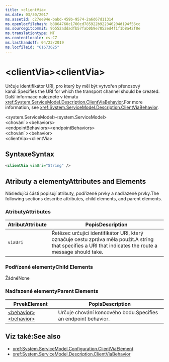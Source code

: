 ```yaml
---
title: <clientVia>
ms.date: 03/30/2017
ms.assetid: c27ee94e-babd-459b-9574-2a6d67d11314
ms.openlocfilehash: b8864760c1700cd785922b922346204d194f56cc
ms.sourcegitcommit: 9b552addadfb57fab0b9e7852ed4f1f1b8a42f8e
ms.translationtype: MT
ms.contentlocale: cs-CZ
ms.lasthandoff: 04/23/2019
ms.locfileid: "61673625"
---
```

# <a name="clientvia"></a><span data-ttu-id="39dae-101">\<clientVia></span><span class="sxs-lookup"><span data-stu-id="39dae-101">\<clientVia></span></span>
<span data-ttu-id="39dae-102">Určuje identifikátor URI, pro který by měl být vytvořen přenosový kanál.</span><span class="sxs-lookup"><span data-stu-id="39dae-102">Specifies the URI for which the transport channel should be created.</span></span> <span data-ttu-id="39dae-103">Další informace naleznete v tématu <xref:System.ServiceModel.Description.ClientViaBehavior>.</span><span class="sxs-lookup"><span data-stu-id="39dae-103">For more information, see <xref:System.ServiceModel.Description.ClientViaBehavior>.</span></span>  
  
 <span data-ttu-id="39dae-104">\<system.ServiceModel></span><span class="sxs-lookup"><span data-stu-id="39dae-104">\<system.ServiceModel></span></span>  
<span data-ttu-id="39dae-105">\<chování ></span><span class="sxs-lookup"><span data-stu-id="39dae-105">\<behaviors></span></span>  
<span data-ttu-id="39dae-106">\<endpointBehaviors></span><span class="sxs-lookup"><span data-stu-id="39dae-106">\<endpointBehaviors></span></span>  
<span data-ttu-id="39dae-107">\<chování ></span><span class="sxs-lookup"><span data-stu-id="39dae-107">\<behavior></span></span>  
<span data-ttu-id="39dae-108">\<clientVia></span><span class="sxs-lookup"><span data-stu-id="39dae-108">\<clientVia></span></span>  
  
## <a name="syntax"></a><span data-ttu-id="39dae-109">Syntaxe</span><span class="sxs-lookup"><span data-stu-id="39dae-109">Syntax</span></span>  
  
```xml  
<clientVia viaUri="String" />
```  
  
## <a name="attributes-and-elements"></a><span data-ttu-id="39dae-110">Atributy a elementy</span><span class="sxs-lookup"><span data-stu-id="39dae-110">Attributes and Elements</span></span>  
 <span data-ttu-id="39dae-111">Následující části popisují atributy, podřízené prvky a nadřazené prvky.</span><span class="sxs-lookup"><span data-stu-id="39dae-111">The following sections describe attributes, child elements, and parent elements.</span></span>  
  
### <a name="attributes"></a><span data-ttu-id="39dae-112">Atributy</span><span class="sxs-lookup"><span data-stu-id="39dae-112">Attributes</span></span>  
  
|<span data-ttu-id="39dae-113">Atribut</span><span class="sxs-lookup"><span data-stu-id="39dae-113">Attribute</span></span>|<span data-ttu-id="39dae-114">Popis</span><span class="sxs-lookup"><span data-stu-id="39dae-114">Description</span></span>|  
|---------------|-----------------|  
|`viaUri`|<span data-ttu-id="39dae-115">Řetězec určující identifikátor URI, který označuje cestu zpráva měla použít.</span><span class="sxs-lookup"><span data-stu-id="39dae-115">A string that specifies a URI that indicates the route a message should take.</span></span>|  
  
### <a name="child-elements"></a><span data-ttu-id="39dae-116">Podřízené elementy</span><span class="sxs-lookup"><span data-stu-id="39dae-116">Child Elements</span></span>  
 <span data-ttu-id="39dae-117">Žádné</span><span class="sxs-lookup"><span data-stu-id="39dae-117">None</span></span>  
  
### <a name="parent-elements"></a><span data-ttu-id="39dae-118">Nadřazené elementy</span><span class="sxs-lookup"><span data-stu-id="39dae-118">Parent Elements</span></span>  
  
|<span data-ttu-id="39dae-119">Prvek</span><span class="sxs-lookup"><span data-stu-id="39dae-119">Element</span></span>|<span data-ttu-id="39dae-120">Popis</span><span class="sxs-lookup"><span data-stu-id="39dae-120">Description</span></span>|  
|-------------|-----------------|  
|[<span data-ttu-id="39dae-121">\<behavior></span><span class="sxs-lookup"><span data-stu-id="39dae-121">\<behavior></span></span>](../../../../../docs/framework/configure-apps/file-schema/wcf/behavior-of-endpointbehaviors.md)|<span data-ttu-id="39dae-122">Určuje chování koncového bodu.</span><span class="sxs-lookup"><span data-stu-id="39dae-122">Specifies an endpoint behavior.</span></span>|  
  
## <a name="see-also"></a><span data-ttu-id="39dae-123">Viz také:</span><span class="sxs-lookup"><span data-stu-id="39dae-123">See also</span></span>

- <xref:System.ServiceModel.Configuration.ClientViaElement>
- <xref:System.ServiceModel.Description.ClientViaBehavior>
